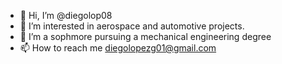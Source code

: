 - 👋 Hi, I’m @diegolop08
- 👀 I’m interested in aerospace and automotive projects.
- 🌱 I’m a sophmore pursuing a mechanical engineering degree
- 📫 How to reach me diegolopezg01@gmail.com

<!---
diegolop08/diegolop08 is a ✨ special ✨ repository because its `README.md` (this file) appears on your GitHub profile.
You can click the Preview link to take a look at your changes.
--->
